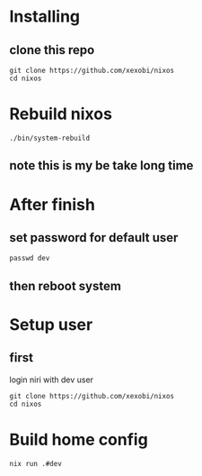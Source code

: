 # Installing 
## clone this repo
```
git clone https://github.com/xexobi/nixos
cd nixos
```
# Rebuild nixos 
```
./bin/system-rebuild

```
## note this is my be take long time

# After finish 
## set password for default user
```
passwd dev
```
## then reboot system

# Setup user 
## first
login niri with dev user 

```
git clone https://github.com/xexobi/nixos
cd nixos

```

# Build home config 

```
nix run .#dev

```

